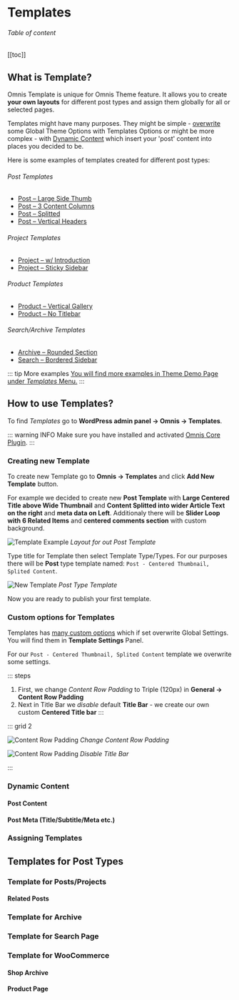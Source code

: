 # Templates

###### Table of content

[[toc]]

## What is Template?

Omnis Template is unique for Omnis Theme feature. It allows you to create **your own layouts** for different post types and assign them globally for all or selected pages.

Templates might have many purposes. They might be simple - [overwrite](#custom-options-for-templates) some Global Theme Options with Templates Options or might be more complex - with [Dynamic Content](#dynamic-content) which insert your 'post' content into places you decided to be.

Here is some examples of templates created for different post types:

###### Post Templates

- [Post – Large Side Thumb](https://demo.loprd.pl/omnis/dp/give-us-any-rule-well-break-it/?omnis_template=2543)
- [Post – 3 Content Columns](https://demo.loprd.pl/omnis/dp/give-us-any-rule-well-break-it/?omnis_template=584)
- [Post – Splitted](https://demo.loprd.pl/omnis/dp/give-us-any-rule-well-break-it/?omnis_template=3129)
- [Post – Vertical Headers](https://demo.loprd.pl/omnis/dp/give-us-any-rule-well-break-it/?omnis_template=114)

###### Project Templates

- [Project – w/ Introduction](https://demo.loprd.pl/omnis/dp/project/al-branding/?omnis_template=7985)
- [Project – Sticky Sidebar](https://demo.loprd.pl/omnis/dp/project/al-branding/?omnis_template=4732)

###### Product Templates

- [Product – Vertical Gallery](https://demo.loprd.pl/omnis/product/vintage-headphones/?omnis_template=8028)
- [Product – No Titlebar](https://demo.loprd.pl/omnis/product/vintage-headphones/?omnis_template=1332)

###### Search/Archive Templates

- [Archive – Rounded Section](https://demo.loprd.pl/omnis/dp/author/yeroo/?omnis_template=7563)
- [Search – Bordered Sidebar](https://demo.loprd.pl/omnis/?s=lorem&omnis_template=7538)

::: tip More examples
[You will find more examples in Theme Demo Page under *Templates* Menu.](https://demo.loprd.pl/omnis/)
:::

## How to use Templates?

To find *Templates* go to **WordPress admin panel → Omnis → Templates**.   

::: warning INFO
Make sure you have installed and activated [Omnis Core Plugin](/docs/plugins.html#omnis-core).
:::

### Creating new Template

To create new Template go to **Omnis → Templates** and click **Add New Template** button.

For example we decided to create new **Post Template** with **Large Centered Title above Wide Thumbnail** and **Content Splitted into wider Article Text on the right** and **meta data on Left**. Additionaly there will be **Slider Loop with 6 Related Items** and **centered comments section** with custom background.

![Template Example](/omnis-docs/images/templates/template_example.jpg)
*Layout for out Post Template*

Type title for Template then select Template Type/Types. For our purposes there will be **Post** type template named: `Post - Centered Thumbnail, Splited Content`.

![New Template](/omnis-docs/images/templates/new_template.jpg)
*Post Type Template*

Now you are ready to publish your first template.

### Custom options for Templates

Templates has [many custom options](/docs/options.html#template-options) which if set overwrite Global Settings. You will find them in **Template Settings** Panel.

For our `Post - Centered Thumbnail, Splited Content` template we overwrite some settings. 

::: steps
1. First, we change *Content Row Padding* to Triple (120px) in **General → Content Row Padding**
2. Next in Title Bar we *disable* default **Title Bar** - we create our own custom **Centered Title bar**
:::

::: grid 2

![Content Row Padding](/omnis-docs/images/templates/template_options_general.jpg)
*Change Content Row Padding*

![Content Row Padding](/omnis-docs/images/templates/template_options_title-bar.jpg)
*Disable Title Bar*

:::

### Dynamic Content

#### Post Content

#### Post Meta (Title/Subtitle/Meta etc.)

### Assigning Templates

## Templates for Post Types

### Template for Posts/Projects

#### Related Posts

### Template for Archive

### Template for Search Page

### Template for WooCommerce

#### Shop Archive

#### Product Page